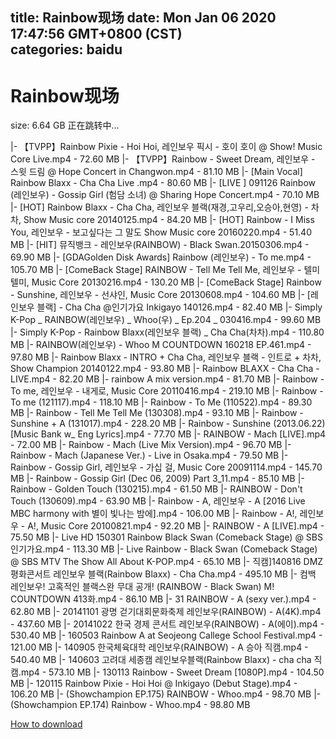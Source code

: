 
title: Rainbow现场
date: Mon Jan 06 2020 17:47:56 GMT+0800 (CST)    
categories: baidu
---

# Rainbow现场
size: 6.64 GB
 正在跳转中...
 
|- 【TVPP】Rainbow Pixie - Hoi Hoi, 레인보우 픽시 - 호이 호이 @ Show! Music Core Live.mp4 - 72.60 MB
|- 【TVPP】Rainbow - Sweet Dream, 레인보우 - 스윗 드림 @ Hope Concert in Changwon.mp4 - 81.10 MB
|- [Main Vocal] Rainbow Blaxx - Cha Cha Live .mp4 - 80.60 MB
|- [LIVE ] 091126 Rainbow (레인보우) - Gossip Girl (험담 소녀) @ Sharing Hope Concert.mp4 - 70.10 MB
|- [HOT] Rainbow Blaxx - Cha Cha, 레인보우 블랙(재경,고우리,오승아,현영) - 차차, Show Music core 20140125.mp4 - 84.20 MB
|- [HOT] Rainbow - I Miss You, 레인보우 - 보고싶다는 그 말도 Show Music core 20160220.mp4 - 51.40 MB
|- [HIT] 뮤직뱅크 - 레인보우(RAINBOW) - Black Swan.20150306.mp4 - 69.90 MB
|- [GDAGolden Disk Awards] Rainbow (레인보우) - To me.mp4 - 105.70 MB
|- [ComeBack Stage] RAINBOW - Tell Me Tell Me, 레인보우 - 텔미텔미, Music Core 20130216.mp4 - 130.20 MB
|- [ComeBack Stage] Rainbow - Sunshine, 레인보우 - 선샤인, Music Core 20130608.mp4 - 104.60 MB
|- [레인보우 블랙] - Cha Cha @인기가요 Inkigayo 140126.mp4 - 82.40 MB
|- Simply K-Pop _ RAINBOW(레인보우) _ Whoo(우) _ Ep.204 _ 030416.mp4 - 99.60 MB
|- Simply K-Pop - Rainbow Blaxx(레인보우 블랙) _ Cha Cha(차차).mp4 - 110.80 MB
|- RAINBOW(레인보우) - Whoo M COUNTDOWN 160218 EP.461.mp4 - 97.80 MB
|- Rainbow Blaxx - INTRO + Cha Cha, 레인보우 블랙 - 인트로 + 차차, Show Champion 20140122.mp4 - 93.80 MB
|- Rainbow BLAXX - Cha Cha -LIVE.mp4 - 82.20 MB
|- rainbow A mix version.mp4 - 81.70 MB
|- Rainbow - To me, 레인보우 - 내게로, Music Core 20110416.mp4 - 219.10 MB
|- Rainbow - To me (121117).mp4 - 118.10 MB
|- Rainbow - To Me (110522).mp4 - 89.30 MB
|- Rainbow - Tell Me Tell Me (130308).mp4 - 93.10 MB
|- Rainbow - Sunshine + A (131017).mp4 - 228.20 MB
|- Rainbow - Sunshine (2013.06.22) [Music Bank w_ Eng Lyrics].mp4 - 77.70 MB
|- RAINBOW - Mach [LIVE].mp4 - 72.00 MB
|- Rainbow - Mach (Live Mix Version).mp4 - 96.70 MB
|- Rainbow - Mach (Japanese Ver.) - Live in Osaka.mp4 - 79.50 MB
|- Rainbow - Gossip Girl, 레인보우 - 가십 걸, Music Core 20091114.mp4 - 145.70 MB
|- Rainbow - Gossip Girl (Dec 06, 2009) Part 3_11.mp4 - 85.10 MB
|- Rainbow - Golden Touch (130215).mp4 - 61.50 MB
|- RAINBOW - Don't Touch (130609).mp4 - 63.90 MB
|- Rainbow - A, 레인보우 - A [2016 Live MBC harmony with 별이 빛나는 밤에].mp4 - 106.00 MB
|- Rainbow - A!, 레인보우 - A!, Music Core 20100821.mp4 - 92.20 MB
|- RAINBOW - A [LIVE].mp4 - 75.50 MB
|- Live HD 150301 Rainbow Black Swan (Comeback Stage) @ SBS 인기가요.mp4 - 113.30 MB
|- Live  Rainbow - Black Swan (Comeback Stage) @ SBS MTV The Show All About K-POP.mp4 - 65.10 MB
|- 직캠]140816 DMZ 평화콘서트 레인보우 블랙(Rainbow Blaxx) - Cha Cha.mp4 - 495.10 MB
|- 컴백 레인보우! 고혹적인 블랙스완 무대 공개! (RAINBOW - Black Swan) M! COUNTDOWN 413화.mp4 - 86.10 MB
|- 31 RAINBOW - A (sexy ver.).mp4 - 62.80 MB
|- 20141101 광명 걷기대회문화축제 레인보우(RAINBOW) - A(4K).mp4 - 437.60 MB
|- 20141022 한국 경제 콘서트 레인보우(RAINBOW) - A(에이).mp4 - 530.40 MB
|- 160503 Rainbow A at Seojeong Callege School Festival.mp4 - 121.00 MB
|- 140905 한국체육대학 레인보우(RAINBOW) - A 승아 직캠.mp4 - 540.40 MB
|- 140603 고려대 세종캠 레인보우블랙(Rainbow Blaxx) - cha cha 직캠.mp4 - 573.10 MB
|- 130113 Rainbow - Sweet Dream [1080P].mp4 - 104.50 MB
|- 120115 Rainbow Pixie - Hoi Hoi @ Inkigayo (Debut Stage).mp4 - 106.20 MB
|- (Showchampion EP.175) RAINBOW - Whoo.mp4 - 98.70 MB
|- (Showchampion EP.174) Rainbow - Whoo.mp4 - 98.80 MB

[How to download](https://bpcam.bemobtrk.com/go/2ceec3aa-1ca2-46d6-b9ff-aaa5c184517c?jno=119)